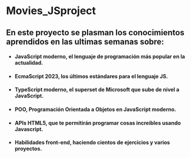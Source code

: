 # Movies_JSproject

## En este proyecto se plasman los conocimientos aprendidos en las ultimas semanas sobre:


  - #### JavaScript moderno, el lenguaje de programación más popular en la actualidad.

  - #### EcmaScript 2023, los últimos estándares para el lenguaje JS.

  - #### TypeScript moderno, el superset de Microsoft que sube de nivel a JavaScript.

  - #### POO, Programación Orientada a Objetos en JavaScript moderno.

  - #### APIs HTML5, que te permitirán programar cosas increibles usando Javascript.

  - #### Habilidades front-end, haciendo cientos de ejercicios y varios proyectos.
